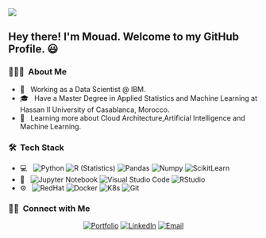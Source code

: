 <img src="https://ibm.box.com/s/n41gp17grf33cbhsm5t9v8msaknl5y13">

<h2> Hey there! I'm Mouad. Welcome to my GitHub Profile. 😃</h2>

<h3> 👨🏻‍💻 &nbsp;About Me </h3>

- 💼 &nbsp; Working as a Data Scientist @ IBM.
- 🎓 &nbsp; Have a Master Degree in Applied Statistics and Machine Learning at Hassan II University of Casablanca, Morocco.
- 🌱 &nbsp; Learning more about Cloud Architecture,Artificial Intelligence and Machine Learning.

<h3> 🛠 &nbsp;Tech Stack</h3>

- 💻 &nbsp;
  ![Python](https://img.shields.io/badge/-Python-333333?style=flat&logo=python&logoColor=276DC3)
  ![R (Statistics)](https://img.shields.io/badge/-R-333333?style=flat&logo=R&logoColor=276DC3)
  ![Pandas](https://img.shields.io/badge/-Pandas-333333?style=flat&logo=Pandas&logoColor=276DC3)
  ![Numpy](https://img.shields.io/badge/-Numpy-333333?style=flat&logo=Numpy&logoColor=276DC3)
  ![ScikitLearn](https://img.shields.io/badge/-ScikitLearn-333333?style=flat&logo=scikit-learn&logoColor=276DC3)
- 🔧 &nbsp;
  ![Jupyter Notebook](https://img.shields.io/badge/-Jupyter%20Notebook-333333?style=flat&logo=Jupyter&logoColor=276DC3)
  ![Visual Studio Code](https://img.shields.io/badge/-Visual%20Studio%20Code-333333?style=flat&logo=visual-studio-code&logoColor=007ACC)
  ![RStudio](https://img.shields.io/badge/-RStudio-333333?style=flat&logo=rstudio&logoColor=276DC3)
- ⚙️ &nbsp;
  ![RedHat](https://img.shields.io/badge/-Red%20Hat%20OpenShift-333333?style=flat&logo=red%20hat%20open%20shift&logoColor=276DC3)
  ![Docker](https://img.shields.io/badge/-Docker-333333?style=flat&logo=docker&logoColor=276DC3)
  ![K8s](https://img.shields.io/badge/-kubernetes-333333?style=flat&logo=kubernetes&logoColor=276DC3)
  ![Git](https://img.shields.io/badge/-Git-333333?style=flat&logo=git&logoColor=276DC3)
  



<h3> 🤝🏻 &nbsp;Connect with Me </h3>

<p align="center">
<a href="https://mouadzeghraoui.github.io/"><img alt="Portfolio" src="https://img.shields.io/badge/Website-https://mouadzeghraoui.github.io-blue?style=flat-square&logo=github&logoColor=276DC3"></a>
<a href="https://www.linkedin.com/in/mzeghraoui/"><img alt="LinkedIn" src="https://img.shields.io/badge/LinkedIn-Mouad%20Zeghraoui-blue?style=flat-square&logo=linkedin&logoColor=276DC3"></a>
<a href="mailto:mouadzeghraoui@gmail.com"><img alt="Email" src="https://img.shields.io/badge/Email-mouadzeghraoui@gmail.com-blue?style=flat-square&logo=gmail&logoColor=276DC3"></a>
</p>
